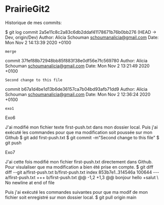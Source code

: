# PrairieGit2
Historique de mes commits:

$ git log
commit 2a5e11c8c2a83c6db2ddaf41178671b76b0bb276 (HEAD -> Dev, origin/Dev)
Author: Alicia Schouman <schoumanalicia@gmail.com>
Date:   Mon Nov 2 14:13:39 2020 +0100

    merge

commit 37fef88b72948bb85f883f38e0df56e7fc569780
Author: Alicia Schouman <schoumanalicia@gmail.com>
Date:   Mon Nov 2 13:21:49 2020 +0100

    Second change to this file

commit b67a1d4be1d13b6de36157ca7b04bd93afb71dd9
Author: Alicia Schouman <schoumanalicia@gmail.com>
Date:   Mon Nov 2 12:36:24 2020 +0100

    exo1



Exo6

J'ai modifié mon fichier texte first-push.txt dans mon dossier local.
Puis j'ai exécuté les commandes pour que ma modification soit poussée sur mon Github
                               $ git add first-push.txt
                               $ git commit -m"Second change to this file"
                               $ git push
                               
                                

Exo7

J'ai cette fois modifié mon fichier first-push.txt directement dans Github. 
Pour visulaliser que ma modification a bien été prise en compte. 
 $ git diff
diff --git a/first-push.txt b/first-push.txt
index 853b7e1..314546a 100644
--- a/first-push.txt
+++ b/first-push.txt
@@ -1,2 +1,3 @@
 bonjour
 hello
+salut
\ No newline at end of file


Puis j'ai exécuté les commandes suivantes pour que ma modif de mon fichier soit enregistré sur mon dossier local.
                               $ git pull origin main

 
                                  



